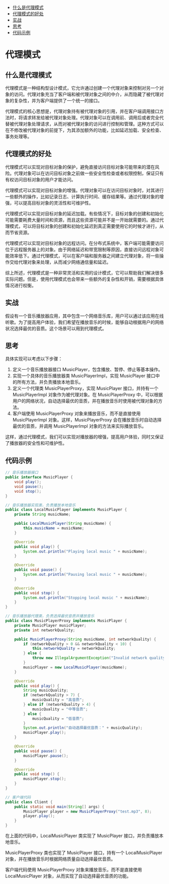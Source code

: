 <!-- TOC -->

- [什么是代理模式](#%E4%BB%80%E4%B9%88%E6%98%AF%E4%BB%A3%E7%90%86%E6%A8%A1%E5%BC%8F)
- [代理模式的好处](#%E4%BB%A3%E7%90%86%E6%A8%A1%E5%BC%8F%E7%9A%84%E5%A5%BD%E5%A4%84)
- [实战](#%E5%AE%9E%E6%88%98)
- [思考](#%E6%80%9D%E8%80%83)
- [代码示例](#%E4%BB%A3%E7%A0%81%E7%A4%BA%E4%BE%8B)

<!-- /TOC -->

# 代理模式
## 什么是代理模式

代理模式是一种结构型设计模式，它允许通过创建一个代理对象来控制对另一个对象的访问。代理对象充当了客户端和被代理对象之间的中介，从而隐藏了被代理对象的复杂性，并为客户端提供了一个统一的接口。

代理模式的核心思想是，代理对象持有被代理对象的引用，并在客户端调用接口方法时，将请求转发给被代理对象处理。代理对象可以在调用前、调用后或者完全代替被代理对象处理请求，从而对被代理对象的访问进行控制和管理。这种方式可以在不修改被代理对象的前提下，为其添加额外的功能，比如延迟加载、安全检查、事务处理等。

## 代理模式的好处

代理模式可以实现对目标对象的保护，避免直接访问目标对象可能带来的潜在风险。代理对象可以在访问目标对象之前做一些安全性检查或者权限控制，保证只有有权访问目标对象的用户才能访问。

代理模式可以实现对目标对象的增强。代理对象可以在访问目标对象时，对其进行一些额外的操作，比如记录日志、计算执行时间、缓存结果等。通过代理对象的增强，可以提高目标对象的灵活性和可维护性。

代理模式可以实现对目标对象的延迟加载。有些情况下，目标对象的创建和初始化可能需要耗费大量时间和资源，而且这些资源可能并不是一开始就需要的。通过代理模式，可以将目标对象的创建和初始化延迟到真正需要使用它的时候才进行，从而节省资源。

代理模式可以实现对目标对象的远程访问。在分布式系统中，客户端可能需要访问位于远程服务器上的对象。由于网络延迟和带宽限制等原因，直接访问远程对象可能效率低下。通过代理模式，可以在客户端和服务器之间建立代理对象，将一些操作交给代理对象来处理，从而减少网络通信量和延迟。

综上所述，代理模式是一种非常灵活和实用的设计模式，它可以帮助我们解决很多实际问题。但是，使用代理模式也会带来一些额外的复杂性和开销，需要根据具体情况进行权衡。

## 实战

假设有一个音乐播放器应用，其中包含一个网络音乐库，用户可以通过该应用在线听歌。为了提高用户体验，我们希望在播放音乐的时候，能够自动根据用户的网络状况选择最优的音质。这个场景可以用到代理模式。

## 思考

具体实现可以考虑以下步骤：

1. 定义一个音乐播放器接口 MusicPlayer，包含播放、暂停、停止等基本操作。
2. 实现一个具体的音乐播放器类 MusicPlayerImpl，实现 MusicPlayer 接口中的所有方法，并负责播放本地音乐。
3. 定义一个代理类 MusicPlayerProxy，实现 MusicPlayer 接口，并持有一个 MusicPlayerImpl 对象作为被代理对象。在 MusicPlayerProxy 中，可以根据用户的网络状况，自动选择最优的音质，并在播放音乐时使用被代理对象的方法。
4. 客户端使用 MusicPlayerProxy 对象来播放音乐，而不是直接使用 MusicPlayerImpl 对象。这样，MusicPlayerProxy 会在播放音乐时自动选择最优的音质，并调用 MusicPlayerImpl 对象的方法来实际播放音乐。

这样，通过代理模式，我们可以实现对播放器的增强，提高用户体验，同时又保证了播放器的安全性和可维护性。

## 代码示例

```java
// 音乐播放器接口
public interface MusicPlayer {
    void play();
    void pause();
    void stop();
}
```

```java
// 音乐播放器实现类，负责播放本地音乐
public class LocalMusicPlayer implements MusicPlayer {
    private String musicName;

    public LocalMusicPlayer(String musicName) {
        this.musicName = musicName;
    }

    @Override
    public void play() {
        System.out.println("Playing local music " + musicName);
    }

    @Override
    public void pause() {
        System.out.println("Pausing local music " + musicName);
    }

    @Override
    public void stop() {
        System.out.println("Stopping local music " + musicName);
    }
}
```

```java
// 音乐播放器代理类，负责选择最优音质并播放音乐
public class MusicPlayerProxy implements MusicPlayer {
    private MusicPlayer musicPlayer;
    private int networkQuality;

    public MusicPlayerProxy(String musicName, int networkQuality) {
        if (networkQuality > 0 && networkQuality < 10) {
            this.networkQuality = networkQuality;
        } else {
            throw new IllegalArgumentException("Invalid network quality level");
        }
        musicPlayer = new LocalMusicPlayer(musicName);
    }

    @Override
    public void play() {
        String musicQuality;
        if (networkQuality > 7) {
            musicQuality = "高音质";
        } else if (networkQuality > 4) {
            musicQuality = "中等音质";
        } else {
            musicQuality = "低音质";
        }
        System.out.println("自动选择最优音质：" + musicQuality);
        musicPlayer.play();
    }

    @Override
    public void pause() {
        musicPlayer.pause();
    }

    @Override
    public void stop() {
        musicPlayer.stop();
    }
}
```

```java
// 客户端代码
public class Client {
    public static void main(String[] args) {
        MusicPlayer player = new MusicPlayerProxy("test.mp3", 8);
        player.play();
    }
}
```

在上面的代码中，LocalMusicPlayer 类实现了 MusicPlayer 接口，并负责播放本地音乐。

MusicPlayerProxy 类也实现了 MusicPlayer 接口，持有一个 LocalMusicPlayer 对象，并在播放音乐时根据网络质量自动选择最优音质。

客户端代码使用 MusicPlayerProxy 对象来播放音乐，而不是直接使用 LocalMusicPlayer 对象，从而实现了自动选择最优音质的功能。